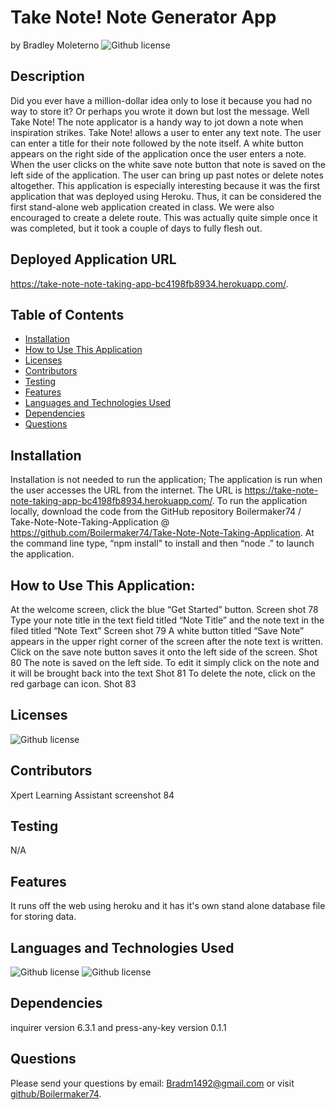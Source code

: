 # Take Note! Note Generator App 
  by  Bradley Moleterno    ![Github license](https://img.shields.io/badge/license-MIT-blue.svg)
## Description
Did you ever have a million-dollar idea only to lose it because you had no way to store it? Or perhaps you wrote it down but lost the message.  Well Take Note! The note applicator is a handy way to jot down a note when inspiration strikes. Take Note! allows a user to enter any text note. The user can enter a title for their note followed by the note itself. A white button appears on the right side of the application once the user enters a note. When the user clicks on the white save note button that note is saved on the left side of the application. The user can bring up past notes or delete notes altogether. This application is especially interesting because it was the first application that was deployed using Heroku. Thus, it can be considered the first stand-alone web application created in class. We were also encouraged to create a delete route. This was actually quite simple once it was completed, but it took a couple of days to fully flesh out. 
## Deployed Application URL
  https://take-note-note-taking-app-bc4198fb8934.herokuapp.com/.
## Table of Contents
* [Installation](#installation)
* [How to Use This Application](#how-to-use-this-application)
* [Licenses](#Licenses)
* [Contributors](#contributors)
* [Testing](#testing)
* [Features](#features)
* [Languages and Technologies Used](#languages-and-technologies-used)
* [Dependencies](#dependencies)
* [Questions](#questions)

## Installation
Installation is not needed to run the application; The application is run when the user accesses the URL from the internet. The URL is  https://take-note-note-taking-app-bc4198fb8934.herokuapp.com/. To run the application locally, download the code from the GitHub repository Boilermaker74 / Take-Note-Note-Taking-Application @ https://github.com/Boilermaker74/Take-Note-Note-Taking-Application.  At the command line type, “npm install" to install and then “node .” to launch the application. 
## How to Use This Application:
At the welcome screen, click the blue “Get Started” button. Screen shot 78 Type your note title in the text field titled “Note Title” and the note text in the filed titled “Note Text” Screen shot 79 A white button titled “Save Note” appears in the upper right corner of the screen after the note text is written. Click on the save note button saves it onto the left side of the screen.  Shot 80  The note is saved on the left side. To edit it simply click on the note and it will be brought back into the text  Shot 81 To delete the note, click on the red garbage can icon. Shot 83 
## Licenses
![Github license](https://img.shields.io/badge/license-MIT-blue.svg)
## Contributors
Xpert Learning Assistant screenshot 84
## Testing
N/A
## Features
It runs off the web using heroku and it has it's own stand alone database file for storing data.
## Languages and Technologies Used
![Github license](https://img.shields.io/badge/Language-HTML,CSS,JavaScript-blue.svg)
![Github license](https://img.shields.io/badge/Technology-N/A-blue.svg)
## Dependencies
inquirer version 6.3.1 and press-any-key version 0.1.1 
## Questions
Please send your questions by email:  Bradm1492@gmail.com or visit [github/Boilermaker74](https://github.com/Boilermaker74).
